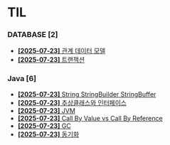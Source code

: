 # TIL
 
### DATABASE [2]
- [**[2025-07-23]**  관계 데이터 모델](https://github.com/A-lass/TIL/blob/main/DATABASE/관계_데이터_모델.md)
- [**[2025-07-23]**  트랜잭션](https://github.com/A-lass/TIL/blob/main/DATABASE/트랜잭션.md)
### Java [6]
- [**[2025-07-23]**  String StringBuilder StringBuffer](https://github.com/A-lass/TIL/blob/main/Java/String_StringBuilder_StringBuffer.md)
- [**[2025-07-23]**  추상클래스와 인터페이스](https://github.com/A-lass/TIL/blob/main/Java/추상클래스와_인터페이스.md)
- [**[2025-07-23]**  JVM](https://github.com/A-lass/TIL/blob/main/Java/JVM.md)
- [**[2025-07-23]**  Call By Value vs Call By Reference](https://github.com/A-lass/TIL/blob/main/Java/Call_By_Value_vs_Call_By_Reference.md)
- [**[2025-07-23]**  GC](https://github.com/A-lass/TIL/blob/main/Java/GC.md)
- [**[2025-07-23]**  동기화](https://github.com/A-lass/TIL/blob/main/Java/동기화.md)
